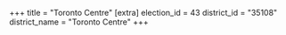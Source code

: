 +++
title = "Toronto Centre"
[extra]
election_id = 43
district_id = "35108"
district_name = "Toronto Centre"
+++
